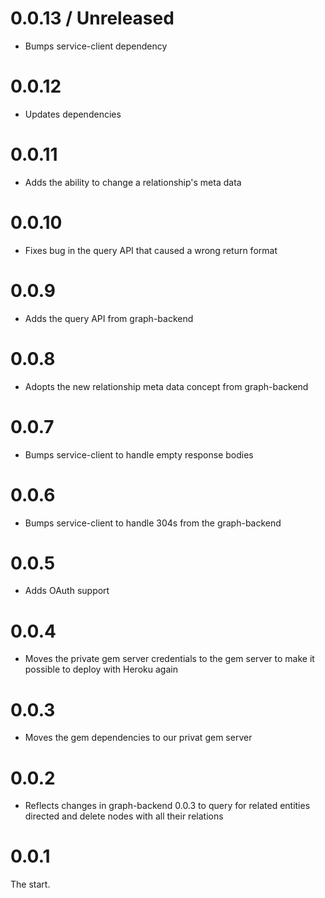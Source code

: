 # 0.0.13 / Unreleased

* Bumps service-client dependency

# 0.0.12

* Updates dependencies

# 0.0.11

* Adds the ability to change a relationship's meta data

# 0.0.10

* Fixes bug in the query API that caused a wrong return format

# 0.0.9

* Adds the query API from graph-backend

# 0.0.8

* Adopts the new relationship meta data concept from graph-backend

# 0.0.7

* Bumps service-client to handle empty response bodies

# 0.0.6

* Bumps service-client to handle 304s from the graph-backend

# 0.0.5

* Adds OAuth support

# 0.0.4

* Moves the private gem server credentials to the gem server to make
  it possible to deploy with Heroku again

# 0.0.3

* Moves the gem dependencies to our privat gem server

# 0.0.2

* Reflects changes in graph-backend 0.0.3 to query for related entities
  directed and delete nodes with all their relations

# 0.0.1

The start.
